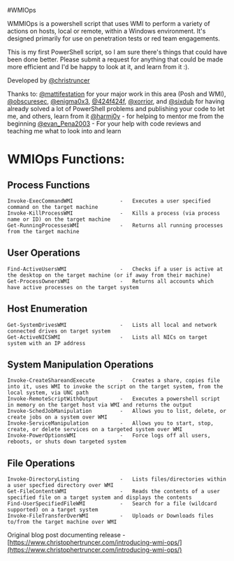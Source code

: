#WMIOps

WMMIOps is a powershell script that uses WMI to perform a variety of actions on hosts, local or remote, within
a Windows environment.  It's designed primarily for use on penetration tests or red team engagements.

This is my first PowerShell script, so I am sure there's things that could have been done better.  Please submit
a request for anything that could be made more efficient and I'd be happy to look at it, and learn from it :).

Developed by [@christruncer](https://twitter.com/christruncer)

Thanks to:
    [@mattifestation](https://twitter.com/mattifestation) for your major work in this area (Posh and WMI), 
    [@obscuresec](https://twitter.com/obscuresec), [@enigma0x3](https://twitter.com/enigma0x3), [@424f424f](https://twitter.com/424f424f), [@xorrior](https://twitter.com/xorrior), and [@sixdub](https://twitter.com/sixdub) for having already solved a lot of PowerShell problems and publishing your code to let me, and others, learn from it
    [@harmj0y](https://twitter.com/harmj0y) - for helping to mentor me from the beginning
    [@evan_Pena2003](https://twitter.com/evan_pena2003) - For your help with code reviews and teaching me what to look into and learn


# WMIOps Functions:

## Process Functions
    Invoke-ExecCommandWMI               -   Executes a user specified command on the target machine
    Invoke-KillProcessWMI               -   Kills a process (via process name or ID) on the target machine
    Get-RunningProcessesWMI             -   Returns all running processes from the target machine

## User Operations
    Find-ActiveUsersWMI                 -   Checks if a user is active at the desktop on the target machine (or if away from their machine)
    Get-ProcessOwnersWMI                -   Returns all accounts which have active processes on the target system

## Host Enumeration
    Get-SystemDrivesWMI                 -   Lists all local and network connected drives on target system
    Get-ActiveNICSWMI                   -   Lists all NICs on target system with an IP address

## System Manipulation Operations
    Invoke-CreateShareandExecute        -   Creates a share, copies file into it, uses WMI to invoke the script on the target system, from the local system, via UNC path
    Invoke-RemoteScriptWithOutput       -   Executes a powershell script in memory on the target host via WMI and returns the output
    Invoke-SchedJobManipulation         -   Allows you to list, delete, or create jobs on a system over WMI
    Invoke-ServiceManipulation          -   Allows you to start, stop, create, or delete services on a targeted system over WMI
    Invoke-PowerOptionsWMI              -   Force logs off all users, reboots, or shuts down targeted system

## File Operations
    Invoke-DirectoryListing             -   Lists files/directories within a user specfied directory over WMI
    Get-FileContentsWMI                 -   Reads the contents of a user specified file on a target system and displays the contents
    Find-UserSpecifiedFileWMI           -   Search for a file (wildcard supported) on a target system
    Invoke-FileTransferOverWMI          -   Uploads or Downloads files to/from the target machine over WMI

Original blog post documenting release - [https://www.christophertruncer.com/introducing-wmi-ops/](https://www.christophertruncer.com/introducing-wmi-ops/)
